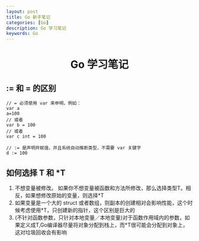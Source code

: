 ```yaml
---
layout: post
title: Go 新手笔记
categories: [Go]
description: Go 学习笔记
keywords: Go
---
```


<h1 align="center">Go 学习笔记</h1>

## := 和 = 的区别
```
// = 必须使用 var 来申明，例如：
var a
a=100
// 或者
var b = 100
// 或者
var c int = 100
 
// := 是声明并赋值，并且系统自动推断类型，不需要 var 关键字
d := 100
```

## 如何选择 T 和 *T
1. 不想变量被修改。 如果你不想变量被函数和方法所修改，那么选择类型T。相反，如果想修改原始的变量，则选择*T
2. 如果变量是一个大的 struct 或者数组，则副本的创建相对会影响性能，这个时候考虑使用*T，只创建新的指针，这个区别是巨大的
3. (不针对函数参数，只针对本地变量／本地变量)对于函数作用域内的参数，如果定义成T,Go编译器尽量将对象分配到栈上，而*T很可能会分配到对象上，这对垃圾回收会有影响 